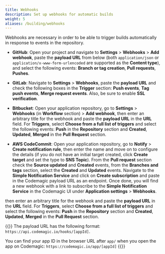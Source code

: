 ```yaml
---
title: Webhooks
description: Set up webhooks for automatic builds
weight: 5
aliases: /building/webhooks
---
```


Webhooks are necessary in order to be able to trigger builds automatically in response to events in the repository.

* **GitHub**: Open your project and navigate to **Settings** > **Webhooks** > **Add webhook**, paste the **payload URL** from below (both `application/json` or `application/x-www-form-urlencoded` are supported as the **Content type**), and select the following events: **Branch or tag creation**, **Pull requests**, **Pushes**.

* **GitLab**: Navigate to **Settings** > **Webhooks**, paste the **payload URL** and check the following boxes in the **Trigger** section: **Push events**, **Tag push events**, **Merge request events**. Also, be sure to enable **SSL verification**.

* **Bitbucket**: Open your application repository, go to **Settings** > **Webhooks** (in **Workflow** section) > **Add webhook**, then enter an arbitrary title for the webhook and paste the **payload URL** in the **URL** field. For **Triggers**, select **Choose from a full list of triggers** and select the following events: **Push** in the **Repository** section and **Created**, **Updated**, **Merged** in the **Pull Request** section.

* **AWS CodeCommit**: Open your application repository, go to **Notify** > **Create notification rule**, then enter the name and move on to configure the details (if you do not have an initial target created, click **Create target** and set the type to **SNS Topic**). From the **Pull request** section check the **Source updated** and **Created** events, from the **Branches and tags** section, select the **Created** and **Updated** events. Navigate to the **Simple Notification Service** and click on **Create subscription** and paste in the Codemagic payload URL as an endpoint. Once done, you will find a new webhook with a link to subscribe to the **Simple Notification Service** in the Codemagic UI under **Application settings** > **Webhooks**.

 then enter an arbitrary title for the webhook and paste the **payload URL** in the **URL** field. For **Triggers**, select **Choose from a full list of triggers** and select the following events: **Push** in the **Repository** section and **Created**, **Updated**, **Merged** in the **Pull Request** section.

{{<notebox>}}
The payload URL has the following format: `https://api.codemagic.io/hooks/[appId]`. 

You can find your app ID in the browser URL after `app/` when you open the app on Codemagic: `https://codemagic.io/app/[appId]`
{{</notebox>}}
